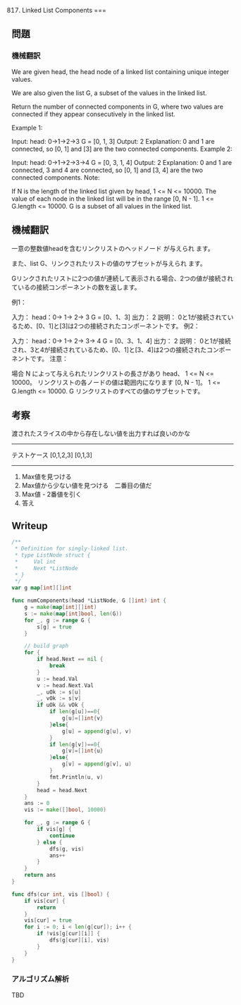 817. Linked List Components
===

## 問題
### 機械翻訳
We are given head, the head node of a linked list containing unique integer values.

We are also given the list G, a subset of the values in the linked list.

Return the number of connected components in G, where two values are connected if they appear consecutively in the linked list.

Example 1:

Input:
head: 0->1->2->3
G = [0, 1, 3]
Output: 2
Explanation:
0 and 1 are connected, so [0, 1] and [3] are the two connected components.
Example 2:

Input:
head: 0->1->2->3->4
G = [0, 3, 1, 4]
Output: 2
Explanation:
0 and 1 are connected, 3 and 4 are connected, so [0, 1] and [3, 4] are the two connected components.
Note:

If N is the length of the linked list given by head, 1 <= N <= 10000.
The value of each node in the linked list will be in the range [0, N - 1].
1 <= G.length <= 10000.
G is a subset of all values in the linked list.

## 機械翻訳
一意の整数値headを含むリンクリストのヘッドノード  が与えられ  ます。

また、list G、リンクされたリストの値のサブセットが与えられ  ます。

Gリンクされたリストに2つの値が連続して表示される場合、2つの値が接続されているの接続コンポーネントの数を返します。

例1：

入力：
head：0-> 1-> 2-> 3
G = [0、1、3]
出力： 2
 説明：
0と1が接続されているため、[0、1]と[3]は2つの接続されたコンポーネントです。
例2：

入力：
head：0-> 1-> 2-> 3-> 4
G = [0、3、1、4]
出力： 2
 説明：
0と1が接続され、3と4が接続されているため、[0、1]と[3、4]は2つの接続されたコンポーネントです。
注意：

場合  N によって与えられたリンクリストの長さがあり  head、  1 <= N <= 10000。
リンクリストの各ノードの値は範囲内になります [0, N - 1]。
1 <= G.length <= 10000.
G リンクリストのすべての値のサブセットです。

## 考察
渡されたスライスの中から存在しない値を出力すれば良いのかな


---

テストケース
[0,1,2,3]
[0,1,3]


---

1. Max値を見つける
2. Max値から少ない値を見つける　二番目の値だ
3. Max値 - 2番値を引く
4. 答え



## Writeup

```go
/**
 * Definition for singly-linked list.
 * type ListNode struct {
 *     Val int
 *     Next *ListNode
 * }
 */
var g map[int][]int

func numComponents(head *ListNode, G []int) int {
    g = make(map[int][]int)
	s := make(map[int]bool, len(G))
	for _, g := range G {
		s[g] = true
	}

	// build graph
	for {
		if head.Next == nil {
			break
		}
		u := head.Val
		v := head.Next.Val
		_, uOk := s[u]
		_, vOk := s[v]
		if uOk && vOk {
            if len(g[u])==0{
                g[u]=[]int{v}
            }else{
			    g[u] = append(g[u], v)
            }
            if len(g[v])==0{
                g[v]=[]int{u}
            }else{
                g[v] = append(g[v], u)
            }
			fmt.Println(u, v)
		}
		head = head.Next
	}
	ans := 0
	vis := make([]bool, 10000)

	for _, g := range G {
		if vis[g] {
			continue
		} else {
			dfs(g, vis)
			ans++
		}
	}
	return ans
}

func dfs(cur int, vis []bool) {
	if vis[cur] {
		return
	}
	vis[cur] = true
	for i := 0; i < len(g[cur]); i++ {
		if !vis[g[cur][i]] {
			dfs(g[cur][i], vis)
		}
	}
}
```


### アルゴリズム解析
TBD